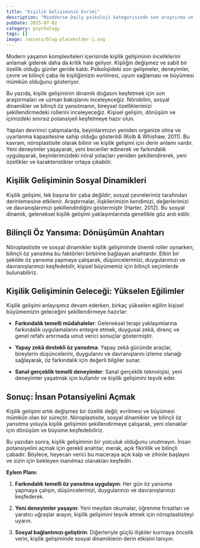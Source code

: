```yaml
---
title: "Kişilik Gelişiminin Evrimi"
description: "MindVerse Daily psikoloji kategorisinde son araştırma ve içgörülerimizi keşfedin."
pubDate: 2025-07-02
category: psychology
tags: []
image: /assets/blog-placeholder-1.svg
---
```


Modern yaşamın komplexiteleri içerisinde kişilik gelişiminin inceliklerini anlamak giderek daha da kritik hale geliyor. Kişiliğin değişmez ve sabit bir özellik olduğu günler geride kaldı. Psikolojideki son gelişmeler, deneyimler, çevre ve bilinçli çaba ile kişiliğimizin evrilmesi, uyum sağlaması ve büyümesi mümkün olduğunu gösteriyor.

Bu yazıda, kişilik gelişiminin dinamik doğasını keşfetmek için son araştırmaları ve uzman bakışlarını inceleyeceğiz. Nörobilim, sosyal dinamikler ve bilinçli öz yansıtmanın, bireysel özelliklerimizi şekillendirmedeki rollerini inceleyeceğiz. Kişisel gelişim, dönüşüm ve içimizdeki sınırsız potansiyeli keşfetmeye hazır olun.

Yapılan devrimci çalışmalarda, beyinlarımızın yeniden organize olma ve uyarlanma kapasitesine sahip olduğu gösterildi (Kolb & Whishaw, 2011). Bu kavram, nöroplastisite olarak bilinir ve kişilik gelişimi için derin anlamı vardır. Yeni deneyimler yaşayarak, yeni beceriler edinerek ve farkındalık uygulayarak, beyinlerimizdeki nöral yolaçları yeniden şekillendirerek, yeni özellikler ve karakteristikler ortaya çıkabilir.

## Kişilik Gelişiminin Sosyal Dinamikleri

Kişilik gelişimi, tek başına bir çaba değildir; sosyal çevrelerimiz tarafından derinlemesine etkilenir. Araştırmalar, ilişkilerimizin kendimizi, değerlerimizi ve davranışlarımızı şekillendirdiğini göstermiştir (Harter, 2012). Bu sosyal dinamik, geleneksel kişilik gelişimi yaklaşımlarında genellikle göz ardı edilir.

## Bilinçli Öz Yansıma: Dönüşümün Anahtarı

Nöroplastisite ve sosyal dinamikler kişilik gelişiminde önemli roller oynarken, bilinçli öz yansıtma bu faktörleri birbirine bağlayan anahtardır. Etkin bir şekilde öz yansıma yapmaya çalışarak, düşüncelerimizi, duygularımızı ve davranışlarımızı keşfedebilir, kişisel büyümemiz için bilinçli seçimlerde bulunabiliriz.

## Kişilik Gelişiminin Geleceği: Yükselen Eğilimler

Kişilik gelişimi anlayışımız devam ederken, birkaç yükselen eğilim kişisel büyümemizin geleceğini şekillendirmeye hazırlar:

* **Farkındalık temelli müdahaleler**: Geleneksel terapi yaklaşımlarına farkındalık uygulamalarını entegre etmek, duygusal zekâ, direnç ve genel refahı artırmada umut verici sonuçlar göstermiştir.

* **Yapay zekâ destekli öz yansıtma**: Yapay zekâ gücünde araçlar, bireylerin düşüncelerini, duygularını ve davranışlarını izleme olanağı sağlayarak, öz farkındalık için değerli bilgiler sunar.

* **Sanal gerçeklik temelli deneyimler**: Sanal gerçeklik teknolojisi, yeni deneyimler yaşatmak için kullanılır ve kişilik gelişimini teşvik eder.

## Sonuç: İnsan Potansiyelini Açmak

Kişilik gelişimi artık değişmez bir özellik değil; evrilmesi ve büyümesi mümkün olan bir süreçtir. Nöroplastisite, sosyal dinamikler ve bilinçli öz yansıtma yoluyla kişilik gelişimini şekillendirmeye çalışarak, yeni olanaklar için dönüşüm ve büyüme keşfedebiliriz.

Bu yazıdan sonra, kişilik gelişiminin bir yolculuk olduğunu unutmayın. İnsan potansiyelini açmak için gerekli anahtar, merak, açık fikirlilik ve bilinçli çabadır. Böylece, heyecan verici bu maceraya açık kalp ve zihinle başlayın ve sizin için bekleyen inanılmaz olanakları keşfedin.

**Eylem Planı:**

1. **Farkındalık temelli öz yansıtma uygulayın**: Her gün öz yansıma yapmaya çalışın, düşüncelerinizi, duygularınızı ve davranışlarınızı keşfederek.

2. **Yeni deneyimler yaşayın**: Yeni meydan okumalar, öğrenme fırsatları ve yaratıcı uğraşlar arayın, kişilik gelişimini teşvik etmek için nöroplastisiteyi uyarın.

3. **Sosyal bağlantınızı geliştirin**: Diğerleriyle güçlü ilişkiler kurmaya öncelik verin, kişilik gelişiminde sosyal dinamiklerin derin etkisini tanıyın.